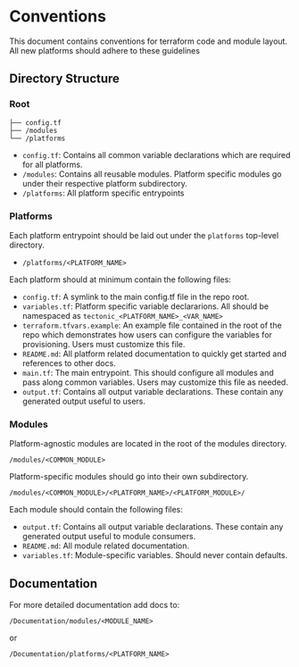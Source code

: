 # Conventions

This document contains conventions for terraform code and module layout. All new platforms should adhere to these guidelines

## Directory Structure

### Root

```
├── config.tf
├── /modules
└── /platforms
```

- `config.tf`: Contains all common variable declarations which are required for all platforms.
- `/modules`: Contains all reusable modules. Platform specific modules go under their respective platform subdirectory.
- `/platforms`: All platform specific entrypoints

### Platforms

Each platform entrypoint should be laid out under the `platforms` top-level directory.
- `/platforms/<PLATFORM_NAME>`

Each platform should at minimum contain the following files:
- `config.tf`: A symlink to the main config.tf file in the repo root.
- `variables.tf`: Platform specific variable declararions. All should be namespaced as `tectonic_<PLATFORM_NAME>_<VAR_NAME>`
- `terraform.tfvars.example`: An example file contained in the root of the repo which demonstrates how users can configure the variables for provisioning. Users must customize this file.
- `README.md`: All platform related documentation to quickly get started and references to other docs.
- `main.tf`: The main entrypoint. This should configure all modules and pass along common variables. Users may customize this file as needed.
- `output.tf`: Contains all output variable declarations. These contain any generated output useful to users.

### Modules

Platform-agnostic modules are located in the root of the modules directory.

```
/modules/<COMMON_MODULE>
```

Platform-specific modules should go into their own subdirectory.

```
/modules/<COMMON_MODULE>/<PLATFORM_NAME>/<PLATFORM_MODULE>/
```
Each module should contain the following files:
- `output.tf`: Contains all output variable declarations. These contain any generated output useful to module consumers.
- `README.md`: All module related documentation.
- `variables.tf`: Module-specific variables. Should never contain defaults.

## Documentation

For more detailed documentation add docs to:

```
/Documentation/modules/<MODULE_NAME>
```
or
```
/Documentation/platforms/<PLATFORM_NAME>
```

